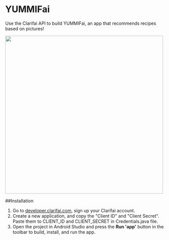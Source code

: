 # YUMMIFai

Use the Clarifai API to build YUMMIFai, an app that recommends recipes based on pictures!

<img src="https://raw.githubusercontent.com/shirley-wang/YUMMIFai/master/img/Yummifai.jpeg" width="500">

##Installation
1. Go to [developer.clarifai.com](https://developer.clarifai.com/), sign up your Clarifai account.
2. Create a new application, and copy the "Client ID" and "Client Secret". Paste them to CLIENT_ID and CLIENT_SECRET in Credentials.java file. 
3. Open the project in Android Studio and press the **Run 'app'** button in the toolbar to build, install, and run the app.


